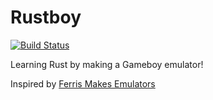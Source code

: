 # Rustboy

[![Build Status](https://travis-ci.org/cwmiller/rustboy.svg?branch=master)](https://travis-ci.org/cwmiller/rustboy)

Learning Rust by making a Gameboy emulator!

Inspired by [Ferris Makes Emulators](https://www.youtube.com/playlist?list=PL-sXmdrqqYYcL2Pvx9j7dwmdLqY7Mx8VY) 